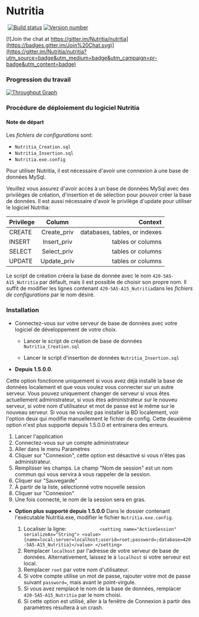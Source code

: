 ﻿# Nutritia
﻿
[![Build status](https://ci.appveyor.com/api/projects/status/axic4ds0j9mcl3dc/branch/develop?svg=true)](https://ci.appveyor.com/project/Tri125/nutritia)
[![Version number](https://img.shields.io/badge/Version-2.0.1.0-blue.svg)](https://github.com/Nutritia/nutritia/releases)

[![Join the chat at https://gitter.im/Nutritia/nutritia](https://badges.gitter.im/Join%20Chat.svg)](https://gitter.im/Nutritia/nutritia?utm_source=badge&utm_medium=badge&utm_campaign=pr-badge&utm_content=badge)

### Progression du travail

[![Throughput Graph](https://graphs.waffle.io/nutritia/nutritia/throughput.svg)](https://waffle.io/nutritia/nutritia/metrics)

### Procédure de déploiement du logiciel Nutritia

#### Note de départ

Les *fichiers de configurations* sont: 
* `Nutritia_Creation.sql`
* `Nutritia_Insertion.sql`
* `Nutritia.exe.config`

Pour utiliser Nutritia, il est nécessaire d'avoir une connexion à une base de données MySql.

Veuillez vous assurez d'avoir accès à un base de données MySql avec des privilèges de création, d'insertion et de sélection pour pouvoir créer la base de données. Il est aussi nécessaire d'avoir le privilège d'update pour utiliser le logiciel Nutritia:

| Privilege     | Column        | Context                         |
| ------------- |:-------------:| -----:                          |
| CREATE        | Create_priv   | databases, tables, or indexes   |
| INSERT        | Insert_priv   |   tables or columns             |
| SELECT        | Select_priv   |    tables or columns            |
| UPDATE        | Update_priv   |    tables or columns            |
	
Le script de création créera la base de donnée avec le nom `420-5A5-A15_Nutritia` par défault, mais il est possible de choisir son propre nom. Il suffit de modifier les lignes contenant `420-5A5-A15_Nutritia`dans les *fichiers de configurations* par le nom désiré.

### Installation

- Connectez-vous sur votre serveur de base de données avec votre logiciel de développement de votre choix.

  - Lancer le script de création de base de données `Nutritia_Creation.sql`

  - Lancer le script d'insertion de données `Nutritia_Insertion.sql`


- **Depuis 1.5.0.0**.

Cette option fonctionne uniquement si vous avez déjà installé la base de données localement et que vous voulez vous connecter sur un autre serveur. Vous pouvez uniquement changer de serveur si vous êtes actuellement administrateur, si vous êtes administrateur sur le nouveu serveur, si votre nom d'utilisateur et mot de passe est le même sur le nouveau serveur. Si vous ne voulez pas installer la BD localement, voir l'option deux qui modifie manuellement le fichier de config. Cette deuxième option n'est plus supporté depuis 1.5.0.0 et entrainera des erreurs.

   1. Lancer l'application
   2.  Connectez-vous sur un compte administrateur
   3.  Aller dans le menu Paramètres
   4.  Cliquer sur "Connexion", cette option est désactivé si vous n'êtes pas administrateur.
   5.  Remplisser les champs. Le champ "Nom de session" est un nom commun qui vous servira à vous rappeler de la session.
   6.  Cliquer sur "Sauvegarde"
   7.  À partir de la liste, sélectionné votre nouvelle session
   8.  Cliquer sur "Connexion"
   9.  Une fois connecté, le nom de la session sera en gras.


- **Option plus supporté depuis 1.5.0.0** Dans le dossier contenant l'exécutable Nutritia.exe, modifier le fichier `Nutritia.exe.config`.

   1. Localiser la ligne:
`            <setting name="ActiveSession" serializeAs="String">
                <value>{name=local;server=localhost;userid=root;password=;database=420-5A5-A15_Nutritia}</value>
            </setting>`
   2.  Remplacer `localhost` par l'adresse de votre serveur de base de données. Alternativement, laissez le à `localhost` si votre serveur est local.
   3.  Remplacer `root` par votre nom d'utilisateur.
   4.  Si votre compte utilise un mot de passe, rajouter votre mot de passe suivant `password=`, mais avant le point-virgule.
   5.  Si vous avez remplacé le nom de la base de données, remplacer `420-5A5-A15_Nutritia` par le nom choisi.
   6.  Si cette option est utilisé, aller à la fenêtre de Connexion à partir des paramètres résultera à un crash.
